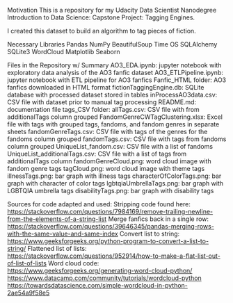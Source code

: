 Motivation
This is a repository for my Udacity Data Scientist Nanodegree Introduction to Data Science: Capstone Project: Tagging Engines.

I created this dataset to build an algorithm to tag pieces of fiction.

Necessary Libraries
Pandas
NumPy
BeautifulSoup
Time
OS
SQLAlchemy
SQLite3
WordCloud
Matplotlib
Seaborn

Files in the Repository w/ Summary
AO3_EDA.ipynb: jupyter notebook with exploratory data analysis of the AO3 fanfic dataset
AO3_ETLPipeline.ipynb: jupyter notebook with ETL pipeline for AO3 fanfics
Fanfic_HTML folder: AO3 fanfics downloaded in HTML format
fictionTaggingEngine.db: SQLite database with processed dataset stored in tables
inProcessAO3data.csv: CSV file with dataset prior to manual tag processing
README.md: documentation file
tags_CSV folder:
  allTags.csv: CSV file with from additionalTags column grouped
  FandomGenreCWTagClustering.xlsx: Excel file with tags with grouped tags, fandoms, and fandom genres in separate sheets
  fandomGenreTags.csv: CSV file with tags of the genres for the fandoms column grouped
  fandomTags.csv: CSV file with tags from fandoms column grouped
UniqueList_fandom.csv: CSV file with a list of fandoms
UniqueList_additionalTags.csv: CSV file with a list of tags from additionalTags column
fandomGenreCloud.png: word cloud image with fandom genre tags
tagCloud.png: word cloud image with theme tags
illnessTags.png: bar graph with illness tags
characterOfColorTags.png: bar graph with character of color tags
lgbtqiaUmbrellaTags.png: bar graph with LGBTQIA umbrella tags
disabilityTags.png: bar graph with disability tags

Sources for code adapted and used:
Stripping code found here: https://stackoverflow.com/questions/7984169/remove-trailing-newline-from-the-elements-of-a-string-list
Merge fanfics back in a single row: https://stackoverflow.com/questions/39646345/pandas-merging-rows-with-the-same-value-and-same-index
Convert list to string: https://www.geeksforgeeks.org/python-program-to-convert-a-list-to-string/
Flattened list of lists: https://stackoverflow.com/questions/952914/how-to-make-a-flat-list-out-of-list-of-lists
Word cloud code:
                https://www.geeksforgeeks.org/generating-word-cloud-python/
                https://www.datacamp.com/community/tutorials/wordcloud-python
                https://towardsdatascience.com/simple-wordcloud-in-python-2ae54a9f58e5

